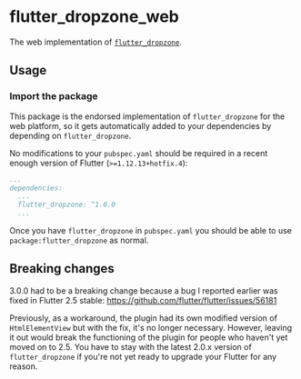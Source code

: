 # flutter_dropzone_web

The web implementation of [`flutter_dropzone`][1].

## Usage

### Import the package

This package is the endorsed implementation of `flutter_dropzone` for the web platform, so it gets automatically added to your dependencies by depending on `flutter_dropzone`.

No modifications to your `pubspec.yaml` should be required in a recent enough version of Flutter (`>=1.12.13+hotfix.4`):

```yaml
...
dependencies:
  ...
  flutter_dropzone: ^1.0.0
  ...
```

Once you have `flutter_dropzone` in `pubspec.yaml` you should be able to use `package:flutter_dropzone` as normal.

## Breaking changes

3.0.0 had to be a breaking change because a bug I reported earlier was fixed in Flutter 2.5 stable: https://github.com/flutter/flutter/issues/56181

Previously, as a workaround, the plugin had its own modified version of `HtmlElementView` but with the fix, it's no longer necessary. However, leaving it out would break
the functioning of the plugin for people who haven't yet moved on to 2.5. You have to stay with the latest 2.0.x version of `flutter_dropzone` if you're not yet ready to upgrade
your Flutter for any reason.

[1]: https://pub.dev/packages/flutter_dropzone
